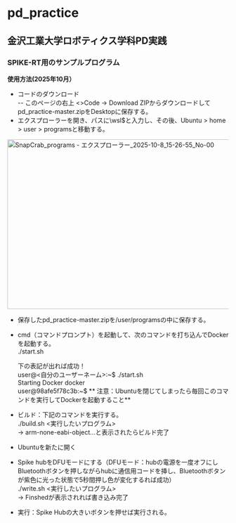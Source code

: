 # pd_practice
## 金沢工業大学ロボティクス学科PD実践

### SPIKE-RT用のサンプルプログラム 

**使用方法(2025年10月）**
- コードのダウンロード  
-- このページの右上 <>Code → Download ZIPからダウンロードしてpd_practice-master.zipをDesktopに保存する。
- エクスプローラーを開き、パスに\\wsl$と入力し、その後、Ubuntu > home > user > programsと移動する。
<img width="1054" height="386" alt="SnapCrab_programs - エクスプローラー_2025-10-8_15-26-55_No-00" src="https://github.com/user-attachments/assets/5684a152-e2f0-461d-8e99-f8c083bf0ecf" />

- 保存したpd_practice-master.zipを/user/programsの中に保存する。　
- cmd（コマンドプロンプト）を起動して、次のコマンドを打ち込んでDockerを起動する。  
  ./start.sh  

  下の表記が出れば成功！  
  user@<自分のユーザーネーム>:~$ ./start.sh  
  Starting Docker docker  
  user@98afe5f78c3b:~$
  ** 注意：Ubuntuを閉じてしまったら毎回このコマンドを実行してDockerを起動すること**
 
- ビルド：下記のコマンドを実行する。  
  ./build.sh <実行したいプログラム>  
  → arm-none-eabi-object...と表示されたらビルド完了

- Ubuntuを新たに開く  
- Spike hubをDFUモードにする（DFUモード：hubの電源を一度オフにしBluetoothボタンを押しながらhubに通信用コードを挿し、Bluetoothボタンが紫色に光った状態で5秒間押し色が変化するれば成功）  
./write.sh <実行したいプログラム>  
→ Finshedが表示されれば書き込み完了  
- 実行：Spike Hubの大きいボタンを押せば実行される。



